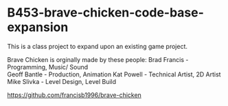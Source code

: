 # B453-brave-chicken-code-base-expansion
This is a class project to expand upon an existing game project.


Brave Chicken is orginally made by these people:
Brad Francis - Programming, Music/ Sound  
Geoff Bantle - Production, Animation
Kat Powell - Technical Artist, 2D Artist
Mike Slivka - Level Design, Level Build

https://github.com/francisb1996/brave-chicken


